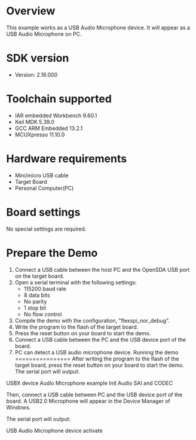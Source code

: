 Overview
========
This example works as a USB Audio Microphone device. It will appear as a USB Audio Microphone on PC.


SDK version
===========
- Version: 2.16.000

Toolchain supported
===================
- IAR embedded Workbench  9.60.1
- Keil MDK  5.39.0
- GCC ARM Embedded  13.2.1
- MCUXpresso  11.10.0

Hardware requirements
=====================
- Mini/micro USB cable
- Target Board
- Personal Computer(PC)

Board settings
==============
No special settings are required.

Prepare the Demo
================
1.  Connect a USB cable between the host PC and the OpenSDA USB port on the target board.
2.  Open a serial terminal with the following settings:
    - 115200 baud rate
    - 8 data bits
    - No parity
    - 1 stop bit
    - No flow control
3.  Compile the demo with the configuration, "flexspi_nor_debug".
4.  Write the program to the flash of the target board.
5.  Press the reset button on your board to start the demo.
6.  Connect a USB cable between the PC and the USB device port of the board.
7.  PC can detect a USB audio microphone device.
Running the demo
================
After writing the program to the flash of the target board,
press the reset button on your board to start the demo.
The serial port will output:

USBX device Audio Microphone example
Init Audio SAI and CODEC

Then, connect a USB cable between PC and the USB device port
of the board. A USB2.0 Microphone will appear in the
Device Manager of Windows.

The serial port will output:

USB Audio Microphone device activate
